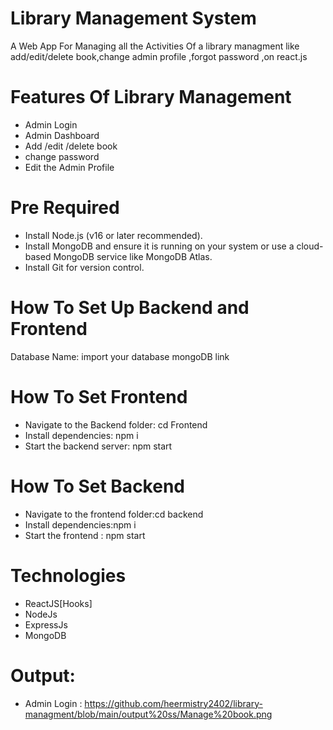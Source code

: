 # Library Management System
 A Web App For Managing all the Activities Of a library managment like add/edit/delete book,change admin profile ,forgot password ,on react.js

# Features Of Library Management
  - Admin Login
  - Admin Dashboard
  - Add /edit /delete book
  - change password
  - Edit the Admin Profile

# Pre Required
- Install Node.js (v16 or later recommended).
- Install MongoDB and ensure it is running on your system or use a cloud-based MongoDB service like MongoDB Atlas.
- Install Git for version control.

# How To Set Up Backend and Frontend
Database Name: import your database mongoDB link

# How To Set Frontend
- Navigate to the Backend folder: cd Frontend
- Install dependencies: npm i
- Start the backend server: npm start

# How To Set Backend
- Navigate to the frontend folder:cd backend
- Install dependencies:npm i
- Start the frontend : npm start

# Technologies 
- ReactJS[Hooks]
- NodeJs
- ExpressJs
- MongoDB

# Output:
- Admin Login :
  https://github.com/heermistry2402/library-managment/blob/main/output%20ss/Manage%20book.png
